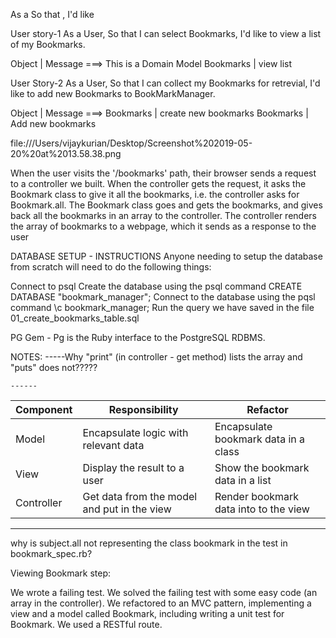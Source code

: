 As a <Stakehoilder>
So that <Motivation>,
I'd like <Task>

User story-1
As a User,
So that I can select Bookmarks,
I'd like to view a list of my Bookmarks.

Object | Message ===> This is a Domain Model
Bookmarks | view list

User Story-2
As a User,
So that I can collect my Bookmarks for retrevial,
I'd like to add new Bookmarks to BookMarkManager.

Object | Message ===>
Bookmarks | create new bookmarks
Bookmarks | Add new bookmarks



file:///Users/vijaykurian/Desktop/Screenshot%202019-05-20%20at%2013.58.38.png

When the user visits the '/bookmarks' path, their browser sends a request to a controller we built.
When the controller gets the request, it asks the Bookmark class to give it all the bookmarks, i.e. the controller asks for Bookmark.all.
The Bookmark class goes and gets the bookmarks, and gives back all the bookmarks in an array to the controller.
The controller renders the array of bookmarks to a webpage, which it sends as a response to the user

DATABASE SETUP - INSTRUCTIONS
Anyone needing to setup the database from scratch will need to do the following things:

Connect to psql
Create the database using the psql command CREATE DATABASE "bookmark_manager";
Connect to the database using the pqsl command \c bookmark_manager;
Run the query we have saved in the file 01_create_bookmarks_table.sql

PG Gem - Pg is the Ruby interface to the PostgreSQL RDBMS.





NOTES:
    -----Why "print" (in controller - get method) lists the array and     "puts" does not?????


    ------

| Component   | Responsibility                                | Refactor                                |
|------------ |---------------------------------------------  |---------------------------------------- |
| Model       | Encapsulate logic with relevant data          | Encapsulate bookmark data in a class    |
| View        | Display the result to a user                  | Show the bookmark data in a list        |
| Controller  | Get data from the model and put in the view   | Render bookmark data into to the view   |

-------

why is subject.all not representing the class bookmark in the test in bookmark_spec.rb?



Viewing Bookmark step:

We wrote a failing test.
We solved the failing test with some easy code (an array in the controller).
We refactored to an MVC pattern, implementing a view and a model called Bookmark, including writing a unit test for Bookmark.
We used a RESTful route.
